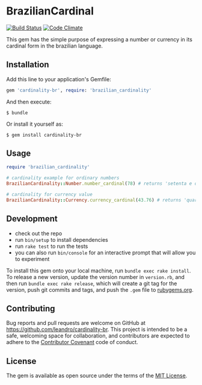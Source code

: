 # BrazilianCardinal

[![Build Status](https://travis-ci.org/leandro/cardinality-br.svg?branch=master)](https://travis-ci.org/leandro/cardinality-br)
[![Code Climate](https://codeclimate.com/github/leandro/cardinality-br.svg)](https://codeclimate.com/github/leandro/cardinality-br)

This gem has the simple purpose of expressing a number or currency in its cardinal form in the brazilian language.

## Installation

Add this line to your application's Gemfile:

```ruby
gem 'cardinality-br', require: 'brazilian_cardinality'
```

And then execute:

    $ bundle

Or install it yourself as:

    $ gem install cardinality-br

## Usage

```ruby
require 'brazilian_cardinality'

# cardinality example for ordinary numbers
BrazilianCardinality::Number.number_cardinal(78) # returns 'setenta e oito'

# cardinality for currency value
BrazilianCardinality::Currency.currency_cardinal(43.76) # returns 'quarenta e três reais e setenta e seis centavos'
```

## Development

- check out the repo
- run `bin/setup` to install dependencies
- run `rake test` to run the tests
- you can also run `bin/console` for an interactive prompt that will allow you to experiment

To install this gem onto your local machine, run `bundle exec rake install`. To release a new version, update the version number in `version.rb`, and then run `bundle exec rake release`, which will create a git tag for the version, push git commits and tags, and push the `.gem` file to [rubygems.org](https://rubygems.org).

## Contributing

Bug reports and pull requests are welcome on GitHub at https://github.com/leandro/cardinality-br. This project is intended to be a safe, welcoming space for collaboration, and contributors are expected to adhere to the [Contributor Covenant](http://contributor-covenant.org) code of conduct.

## License

The gem is available as open source under the terms of the [MIT License](http://opensource.org/licenses/MIT).
